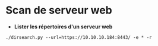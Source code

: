 # Scan de serveur web

* **Lister les répertoires d'un serveur web**
```
./dirsearch.py --url=https://10.10.10.184:8443/ -e * -r
```